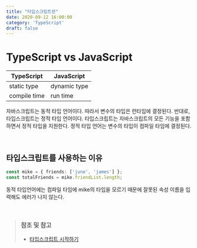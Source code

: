```yaml
---
title: "타입스크립트란"
date: 2020-09-12 16:00:00
category: 'TypeScript'
draft: false
---
```


# TypeScript vs JavaScript

| TypeScript   | JavaScript   |
| ------------ | ------------ |
| static type  | dynamic type |
| compile time | run time     |

자바스크립트는 동적 타입 언어이다. 따라서 변수의 타입은 런타임에 결정된다. 반대로, 타입스크립트는 정적 타입 언어이다. 타입스크립트는 자바스크립트의 모든 기능을 포함하면서 정적 타입을 지원한다. 정적 타입 언어는 변수의 타입이 컴파일 타임에 결정된다.

<br>

## 타입스크립트를 사용하는 이유

```ts
const mike = { friends: ['june', 'james'] };
const totalFriends = mike.friendList.length;
```

동적 타입언어에는 컴파일  타임에 mike의 타입을 모르기 때문에 잘못된 속성 이름을 입력해도 에러가 나지 않는다.

<br>

> ### 참조 및 참고
>
> - [타입스크립트 시작하기](https://www.inflearn.com/course/%ED%83%80%EC%9E%85%EC%8A%A4%ED%81%AC%EB%A6%BD%ED%8A%B8-%EC%8B%9C%EC%9E%91%ED%95%98%EA%B8%B0/dashboard)